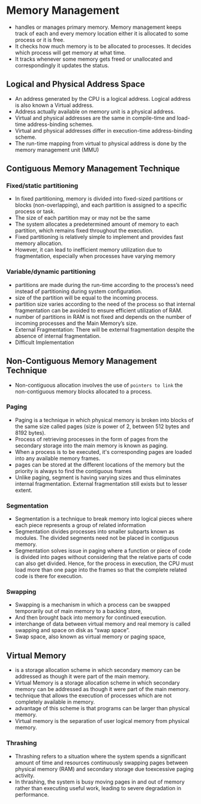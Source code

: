 # Memory Management
- handles or manages primary memory. Memory management keeps track of each and every memory location either it is allocated to some process or it is free. 
- It checks how much memory is to be allocated to processes. It decides which process will get memory at what time. 
- It tracks whenever some memory gets freed or unallocated and correspondingly it updates the status.

## Logical and Physical Address Space
- An address generated by the CPU is a logical address. Logical address is also known a Virtual address.
- Address actually available on memory unit is a physical address. 
- Virtual and physical addresses are the same in compile-time and load-time address-binding schemes. 
- Virtual and physical addresses differ in execution-time address-binding scheme.
- The run-time mapping from virtual to physical address is done by the memory management unit (MMU)

## Contiguous Memory Management Technique
### Fixed/static partitioning 
- In fixed partitioning, memory is divided into fixed-sized partitions or blocks (non-overlapping), and each partition is assigned to a specific process or task.
- The size of each partition may or may not be the same
- The system allocates a predetermined amount of memory to each partition, which remains fixed throughout the execution.
- Fixed partitioning is relatively simple to implement and provides fast memory allocation. 
- However, it can lead to inefficient memory utilization due to fragmentation, especially when processes have varying memory

### Variable/dynamic partitioning 
- partitions are made during the run-time according to the process’s need instead of partitioning during system configuration.
- size of the partition will be equal to the incoming process.
- partition size varies according to the need of the process so that internal fragmentation can be avoided to ensure efficient utilization of RAM.
- number of partitions in RAM is not fixed and depends on the number of incoming processes and the Main Memory’s size.
- External Fragmentation: There will be external fragmentation despite the absence of internal fragmentation.
- Difficult Implementation

## Non-Contiguous Memory Management Technique
- Non-contiguous allocation involves the use of ```pointers to link``` the non-contiguous memory blocks allocated to a process. 
### Paging
- Paging is a technique in which physical memory is broken into blocks of the same size called pages (size is power of 2, between 512 bytes and 8192 bytes).
- Process of retrieving processes in the form of pages from the secondary storage into the main memory is known as paging.
- When a process is to be executed, it's corresponding pages are loaded into any available memory frames.
- pages can be stored at the different locations of the memory but the priority is always to find the contiguous frames
- Unlike paging, segment is having varying sizes and thus eliminates internal fragmentation. External fragmentation still exists but to lesser extent.

### Segmentation
- Segmentation is a technique to break memory into logical pieces where each piece represents a group of related information
- Segmentation divides processes into smaller subparts known as modules. The divided segments need not be placed in contiguous memory.
- Segmentation solves issue in paging where a function or piece of code is divided into pages without considering that the relative parts of code can also get divided. Hence, for the process in execution, the CPU must load more than one page into the frames so that the complete related code is there for execution.
  
### Swapping
- Swapping is a mechanism in which a process can be swapped temporarily out of main memory to a backing store,
- And then brought back into memory for continued execution.
- interchange of data between virtual memory and real memory is called swapping and space on disk as “swap space”.
- Swap space, also known as virtual memory or paging space,

## Virtual Memory
- is a storage allocation scheme in which secondary memory can be addressed as though it were part of the main memory.
- Virtual Memory is a storage allocation scheme in which secondary memory can be addressed as though it were part of the main memory.
- technique that allows the execution of processes which are not completely available in memory.
- advantage of this scheme is that programs can be larger than physical memory.
- Virtual memory is the separation of user logical memory from physical memory.

### Thrashing
- Thrashing refers to a situation where the system spends a significant amount of time and resources continuously swapping pages between physical memory (RAM) and secondary storage due toexcessive paging activity.
- In thrashing, the system is busy moving pages in and out of memory rather than executing useful work, leading to severe degradation in performance.

